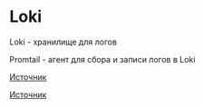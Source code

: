 # Loki

Loki - хранилище для логов

Promtail - агент для сбора и записи логов в Loki

[Источник](https://rtfm.co.ua/grafana-labs-loki-raspredelyonnaya-sistema-tegi-i-filtry/)

[Источник](https://rtfm.co.ua/grafana-labs-loki-sbor-i-prosmotr-logov/)